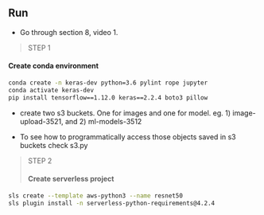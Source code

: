 ## Run

- Go through section 8, video 1. 

> STEP 1
#### Create conda environment 

```bash
conda create -n keras-dev python=3.6 pylint rope jupyter
conda activate keras-dev
pip install tensorflow==1.12.0 keras==2.2.4 boto3 pillow 
```

- create two s3 buckets. One for images and one for model. eg. 1) 
image-upload-3521, and 2) ml-models-3512

- To see how to programmatically access those objects saved in s3
buckets check s3.py

> STEP 2
>#### Create serverless project

```bash
sls create --template aws-python3 --name resnet50
sls plugin install -n serverless-python-requirements@4.2.4
```